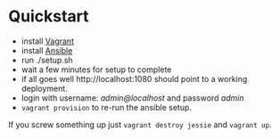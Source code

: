 # Quickstart
- install [Vagrant](https://www.vagrantup.com/downloads.html)
- install [Ansible](https://docs.ansible.com/ansible/intro_installation.html)
- run ./setup.sh
- wait a few minutes for setup to complete
- if all goes well http://localhost:1080 should point to a working deployment.
- login with username: *admin@localhost* and password *admin*
- `vagrant provision` to re-run the ansible setup.

If you screw something up just `vagrant destroy jessie` and `vagrant up`.
